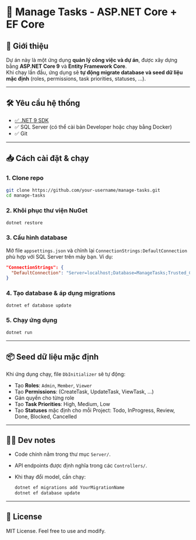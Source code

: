 
# 📌 Manage Tasks - ASP.NET Core + EF Core

## 🚀 Giới thiệu
Dự án này là một ứng dụng **quản lý công việc và dự án**, được xây dựng bằng **ASP.NET Core 9** và **Entity Framework Core**.  
Khi chạy lần đầu, ứng dụng sẽ **tự động migrate database và seed dữ liệu mặc định** (roles, permissions, task priorities, statuses, ...).

---

## 🛠️ Yêu cầu hệ thống
- [✅ .NET 9 SDK](https://dotnet.microsoft.com/download)
- ✅ SQL Server (có thể cài bản Developer hoặc chạy bằng Docker)
- ✅ Git

---

## 📥 Cách cài đặt & chạy

### 1. Clone repo
```bash
git clone https://github.com/your-username/manage-tasks.git
cd manage-tasks
````

### 2. Khôi phục thư viện NuGet

```bash
dotnet restore
```

### 3. Cấu hình database

Mở file `appsettings.json` và chỉnh lại `ConnectionStrings:DefaultConnection` phù hợp với SQL Server trên máy bạn.
Ví dụ:

```json
"ConnectionStrings": {
  "DefaultConnection": "Server=localhost;Database=ManageTasks;Trusted_Connection=True;TrustServerCertificate=True"
}
```

### 4. Tạo database & áp dụng migrations


```bash
dotnet ef database update
```


### 5. Chạy ứng dụng

```bash
dotnet run
```


---

## 📦 Seed dữ liệu mặc định

Khi ứng dụng chạy, file `DbInitializer` sẽ tự động:

* Tạo **Roles**: `Admin`, `Member`, `Viewer`
* Tạo **Permissions**: (CreateTask, UpdateTask, ViewTask, ...)
* Gán quyền cho từng role
* Tạo **Task Priorities**: High, Medium, Low
* Tạo **Statuses** mặc định cho mỗi Project: Todo, InProgress, Review, Done, Blocked, Cancelled

---

## 👨‍💻 Dev notes

* Code chính nằm trong thư mục `Server/`.
* API endpoints được định nghĩa trong các `Controllers/`.
* Khi thay đổi model, cần chạy:

  ```bash
  dotnet ef migrations add YourMigrationName
  dotnet ef database update
  ```

---

## 📄 License

MIT License. Feel free to use and modify.

